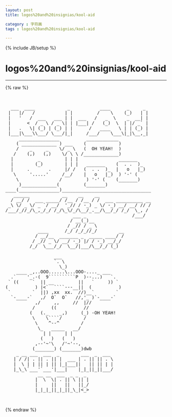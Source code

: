 ```yaml
---
layout: post
title: logos%20and%20insignias/kool-aid
category : 字符画
tags : logos%20and%20insignias/kool-aid
---
```

{% include JB/setup %}
# logos%20and%20insignias/kool-aid
---
{% raw %}
<pre>


  ___  ____            _           ____      _     _  
 |   |/   /           | |         /    \    (_)   | | 
 |   &#039;   /  ___   ___ | |  ___   /   _  \    _  __| | 
 |      &lt;  / _ \ / _ \| | |___| /   (_)  \  | |/ _` | 
 |   .   \| (_) | (_) | |      /   ____   \ | | (_) | 
 |___|\___\\___/ \___/|_|     /___/    \___\|_|\__,_| 
     _______________          ____________            
    ( _____________ ) ___    (            )           
    /    _     _    \/ _ \   (  OH YEAH!  )           
   /    (,)   (,)    \/ \ \ /_____________)           
  |         _         | | |               _______     
  |        (_)        | | |   _______    (  . .  )_   
  |     .       .     |/ /   (  . .  )_  |   o   |_)  
   \     &#039;.....&#039;     /__/    |   o   |_)  ) &#039;-&#039; (     
    \               /         ) &#039;-&#039; (    (_______)    
     )_____________(         (_______)                
____(_______________)_________________________________
   ______            __    __    __                   
  / __/ /  ___ _____/ /__ / /__ / /  ___ __________ __
 _\ \/ _ \/ _ `/ __/  &#039;_// / -_) _ \/ -_) __/ __/ // /
/___/_//_/\_,_/_/ /_/\_\/_/\__/_.__/\__/_/ /_/  \_, / 
                         ___ _                 /___/  
                        / __(_)__                    
                       / _// / _ \                  
            ____      /_/ /_/_//_/        __          
           / __/__  _______ _  _____ ____/ /          
          / _// _ \/ __/ -_) |/ / -_) __/_/           
         /_/  \___/_/  \__/|___/\__/_/ (_)            

                  ___
                  `. \
                    \_)
    ____ _,..OOO......\...OOO-...._ ___
  .`    &#039;_.-(  9``````````P  )--...)   `.
 ` ((     `  || __         ||   `     )) `
(          ) |&lt;`  ````---__||  (          )
 `        `  ||) ,xx  xx.  //)__`        `  
  `-____-`   ,/  O`  O`   //,&#039;_ )`-____-` 
           ,/     ,,     //  |//
          /      ((          //
         (   (._    _,)     (_) -OH YEAH!
          \    \````/        /
           \    ^--^        /
            \_   _____   __/
              | |     | |
             (   )   (   )
           ,--&#039;~&#039;\   /&#039;~&#039;--,
          (_______) (_______)dwb
    _ __ ___  ___  _        ___  _  ___
   | / /| . || . || |  ___ | . || || . \
   |  \ | | || | || |_|___||   || || | |
   |_\_\`___&#039;`___&#039;|___|    |_|_||_||___/
            __ __  ___  _ _  _ 
           |  \  \| . || \ || |
           |     ||   ||   ||_/
           |_|_|_||_|_||_\_|&lt;_&gt;

 </pre>
{% endraw %}
